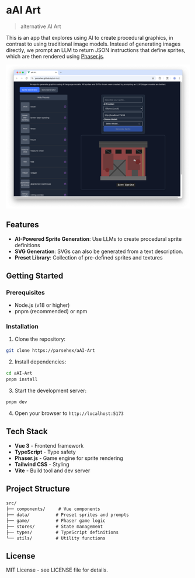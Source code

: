 # aAI Art

> alternative AI Art

This is an app that explores using AI to create procedural graphics, in contrast to using traditional image models. Instead of generating images directly, we prompt an LLM to return JSON instructions that define sprites, which are then rendered using [Phaser.js](https://phaser.io).

![Preview image of the aAI-Art web app](./aai-art-preview.png)

## Features

<!-- TODO replace section with examples -->

- **AI-Powered Sprite Generation**: Use LLMs to create procedural sprite definitions
- **SVG Generation**: SVGs can also be generated from a text description.
- **Preset Library**: Collection of pre-defined sprites and textures

## Getting Started

### Prerequisites

- Node.js (v18 or higher)
- pnpm (recommended) or npm

### Installation

1. Clone the repository:

```bash
git clone https://parsehex/aAI-Art
```

2. Install dependencies:

```bash
cd aAI-Art
pnpm install
```

3. Start the development server:

```bash
pnpm dev
```

4. Open your browser to `http://localhost:5173`

## Tech Stack

- **Vue 3** - Frontend framework
- **TypeScript** - Type safety
- **Phaser.js** - Game engine for sprite rendering
- **Tailwind CSS** - Styling
- **Vite** - Build tool and dev server

## Project Structure

```
src/
├── components/     # Vue components
├── data/          # Preset sprites and prompts
├── game/          # Phaser game logic
├── stores/        # State management
├── types/         # TypeScript definitions
└── utils/         # Utility functions
```

## License

MIT License - see LICENSE file for details.
